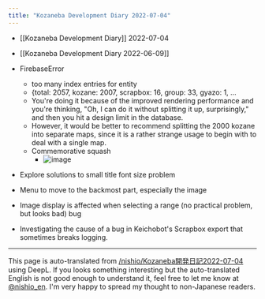 ```yaml
---
title: "Kozaneba Development Diary 2022-07-04"
---
```


- [[Kozaneba Development Diary]] 2022-07-04
- [[Kozaneba Development Diary 2022-06-09]]
- FirebaseError
    - too many index entries for entity
    - {total: 2057, kozane: 2007, scrapbox: 16, group: 33, gyazo: 1, …
    - You're doing it because of the improved rendering performance and you're thinking, "Oh, I can do it without splitting it up, surprisingly," and then you hit a design limit in the database.
    - However, it would be better to recommend splitting the 2000 kozane into separate maps, since it is a rather strange usage to begin with to deal with a single map.
    - Commemorative squash
        - ![image](https://gyazo.com/1b48c33a008467508b4b91a355b6d2a7/thumb/1000)


- Explore solutions to small title font size problem
- Menu to move to the backmost part, especially the image
- Image display is affected when selecting a range (no practical problem, but looks bad) bug

- Investigating the cause of a bug in Keichobot's Scrapbox export that sometimes breaks logging.

---
This page is auto-translated from [/nishio/Kozaneba開発日記2022-07-04](https://scrapbox.io/nishio/Kozaneba開発日記2022-07-04) using DeepL. If you looks something interesting but the auto-translated English is not good enough to understand it, feel free to let me know at [@nishio_en](https://twitter.com/nishio_en). I'm very happy to spread my thought to non-Japanese readers.